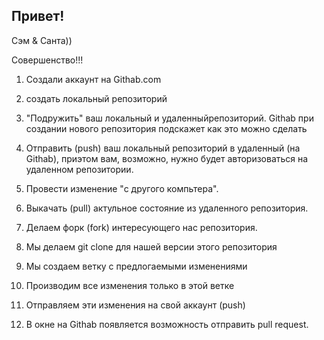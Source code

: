 ## Привет! 

Сэм & Санта)) 

Совершенство!!!

1. Создали aккаунт на Githab.com    
2. создать локальный репозиторий
3. "Подружить" ваш локальный и удаленныйрепозиторий. Githab при создании нового репозитория подскажет как это можно сделать
4. Отправить (push) ваш локальный репозиторий в удаленный (на Githab), приэтом вам, возможно, нужно будет авторизоваться на удаленном репозитории.
5. Провести изменение "с другого компьтера". 
6. Выкачать (pull) актульное состояние из удаленного репозитория. 

1. Делаем форк (fork) интересующего нас репозитория.
2. Мы делаем  git clone для нашей версии этого репозитория
3. Мы создаем ветку с предлогаемыми изменениями
4. Производим все изменения только в этой ветке
5. Отправляем эти изменения на свой аккаунт (push)
6. В окне на Githab появляется возможность отправить pull request. 


